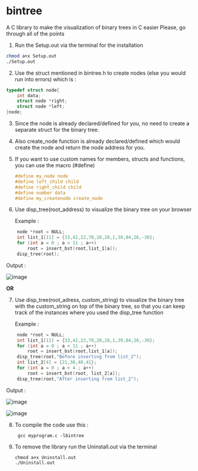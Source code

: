 # bintree
A C library to make the visualization of binary trees in C easier
Please, go through all of the points


1) Run the Setup.out via the terminal for the installation
   
```bash
chmod a+x Setup.out
./Setup.out
```

2) Use the struct mentioned in bintree.h to create nodes (else you would run into errors)
   which is :

```C
typedef struct node{
    int data;
    struct node *right;
    struct node *left;
}node;
```

3) Since the node is already declared/defined for you, no need to create a separate struct for the binary tree.

4) Also create_node function is already declared/defined which would create the node and return the node address for you.

5) If you want to use custom names for members, structs and functions, you can use the macro (#define)

   ```C
   #define my_node node
   #define left_child child
   #define right_child child
   #define number data
   #define my_createnode create_node
   ```

6) Use disp_tree(root_address) to visualize the binary tree on your browser

   Example :

```C
    node *root = NULL;
    int list_1[11] = {33,42,22,70,20,28,1,39,84,26,-30};
    for (int a = 0 ; a < 11 ; a++)
        root = insert_bst(root,list_1[a]);
    disp_tree(root);
```

   Output :
   
![image](https://github.com/Hruthik0x/bintree/assets/69683617/66681ee4-1042-45ce-9f41-1366bed46eeb)

**OR**
   
7) Use disp_tree(root_adress, custom_string) to visualize the binary tree with the custom_string on top of the binary tree, 
   so that you can keep track of the instances where you used the disp_tree function

   Example : 
   
```C
    node *root = NULL;
    int list_1[11] = {33,42,22,70,20,28,1,39,84,26,-30};
    for (int a = 0 ; a < 11 ; a++)
        root = insert_bst(root,list_1[a]);
    disp_tree(root,"Before inserting from list_2");
    int list_2[4] = {21,30,40,41};
    for (int a = 0 ; a < 4 ; a++)
        root = insert_bst(root, list_2[a]);
    disp_tree(root,"After inserting from list_2");
```

   Output :
   
   ![image](https://github.com/Hruthik0x/bintree/assets/69683617/9969e1b8-d4a5-4ca0-90c4-32c68788e14c)
   
   ![image](https://github.com/Hruthik0x/bintree/assets/69683617/ce1811a3-24e7-4836-a2d4-92ae1380133c)

8) To compile the code use this :
   
   ```
	gcc myprogram.c -lbintree
   ```

9) To remove the library run the Uninstall.out via the terminal

    ```
    chmod a+x Uninstall.out
    ./Uninstall.out
    ```
	
	

